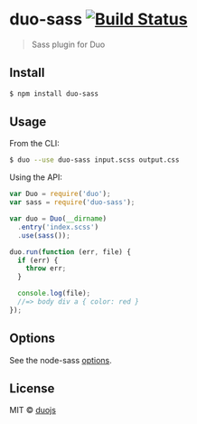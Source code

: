 # duo-sass [![Build Status](https://travis-ci.org/duojs/sass.svg?branch=master)](https://travis-ci.org/duojs/sass)

> Sass plugin for Duo

## Install

```sh
$ npm install duo-sass
```

## Usage

From the CLI:

```sh
$ duo --use duo-sass input.scss output.css
```

Using the API:

```js
var Duo = require('duo');
var sass = require('duo-sass');

var duo = Duo(__dirname)
  .entry('index.scss')
  .use(sass());

duo.run(function (err, file) {
  if (err) {
    throw err;
  }

  console.log(file);
  //=> body div a { color: red }
});
```

## Options

See the node-sass [options](https://github.com/sass/node-sass#options).

## License

MIT © [duojs](http://duojs.org)
